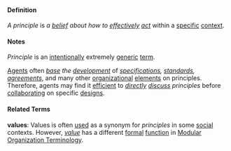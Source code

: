 #### Definition

*A principle* is *a [belief](https://github.com/gcassel/Modular-Organization-Terminology/blob/master/terms/believe.md) about how to [effectively](https://github.com/gcassel/Modular-Organization-Terminology/blob/master/terms/effective.md) [act](https://github.com/gcassel/Modular-Organization-Terminology/blob/master/terms/action.md)* within a [specific](https://github.com/gcassel/Modular-Organization-Terminology/blob/master/terms/specific.md) [context](https://github.com/gcassel/Modular-Organization-Terminology/blob/master/terms/context.md).
		
#### Notes 

*Principle* is an [intentionally](https://github.com/gcassel/Modular-Organization-Terminology/blob/master/terms/intention.md) extremely [generic](https://github.com/gcassel/Modular-Organization-Terminology/blob/master/terms/generic.md) [term](https://github.com/gcassel/Modular-Organization-Terminology/blob/master/terms/term.md).
		
[Agents](https://github.com/gcassel/Modular-Organization-Terminology/blob/master/terms/agent.md) often *[base](https://github.com/gcassel/Modular-Organization-Terminology/blob/master/terms/base.md) the [development](https://github.com/gcassel/Modular-Organization-Terminology/blob/master/terms/develop.md)* of *[specifications](https://github.com/gcassel/Modular-Organization-Terminology/blob/master/terms/specification.md), [standards](https://github.com/gcassel/Modular-Organization-Terminology/blob/master/terms/standard.md), [agreements](https://github.com/gcassel/Modular-Organization-Terminology/blob/master/terms/agree.md)*, and many other [organizational](https://github.com/gcassel/Modular-Organization-Terminology/blob/master/terms/organization.md) [elements](https://github.com/gcassel/Modular-Organization-Terminology/blob/master/terms/element.md) on principles.  Therefore, agents may find it [efficient](https://github.com/gcassel/Modular-Organization-Terminology/blob/master/terms/efficient.md) to *[directly](https://github.com/gcassel/Modular-Organization-Terminology/blob/master/terms/direct.md) [discuss](https://github.com/gcassel/Modular-Organization-Terminology/blob/master/terms/dialogue.md) principles* before [collaborating](https://github.com/gcassel/Modular-Organization-Terminology/blob/master/terms/collaboration.md) on specific [designs](https://github.com/gcassel/Modular-Organization-Terminology/blob/master/terms/design.md).

#### Related Terms

**values**: Values is often [used](https://github.com/gcassel/Modular-Organization-Terminology/blob/master/terms/use.md) as a synonym for *principles* in some [social](https://github.com/gcassel/Modular-Organization-Terminology/blob/master/terms/social.md) contexts.  However, *[value](https://github.com/gcassel/Modular-Organization-Terminology/blob/master/terms/value.md)* has a different [formal](https://github.com/gcassel/Modular-Organization-Terminology/blob/master/terms/form.md) [function](https://github.com/gcassel/Modular-Organization-Terminology/blob/master/terms/function.md) in [Modular Organization Terminology](https://github.com/gcassel/Modular-Organization-Terminology/).
